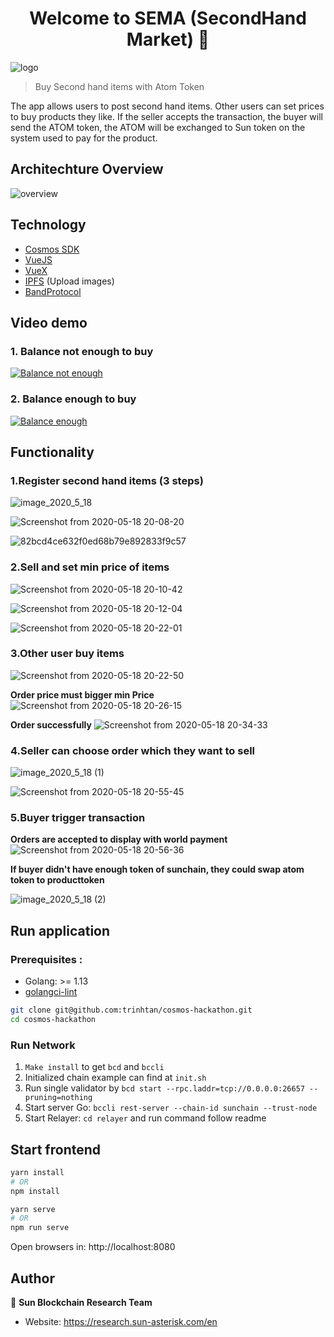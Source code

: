 <h1  align="center">Welcome to SEMA (SecondHand Market) 👋</h1>
<p>
</p>

![logo](https://user-images.githubusercontent.com/53574829/82218594-50c3ef80-9946-11ea-95d2-da9fc3b5eccd.png)

> Buy Second hand items with Atom Token

The app allows users to post second hand items. Other users can set prices to buy products they like. If the seller accepts the transaction, the buyer will send the ATOM token, the ATOM will be exchanged to Sun token on the system used to pay for the product.

## Architechture Overview

![overview](https://user-images.githubusercontent.com/53574829/82178756-f3f51480-9906-11ea-933d-4fa06c0c507f.png)

## Technology

- [Cosmos SDK](https://github.com/cosmos/cosmos-sdk)
- [VueJS](https://vuejs.org/)
- [VueX](https://vuex.vuejs.org/)
- [IPFS](https://ipfs.io/) (Upload images)
- [BandProtocol](https://bandprotocol.com/)

## Video demo

### 1. Balance not enough to buy

[![Balance not enough](https://user-images.githubusercontent.com/53574829/82236049-bff90e00-995d-11ea-88f8-1ea6a68c6f53.png)](https://www.youtube.com/watch?v=GIxLYMYcRts)

### 2. Balance enough to buy

[![Balance enough](https://user-images.githubusercontent.com/53574829/82236290-16664c80-995e-11ea-905d-755d75c16267.png)](https://www.youtube.com/watch?v=342q7NQhejA)

## Functionality

### 1.Register second hand items (3 steps)

![image_2020_5_18](https://user-images.githubusercontent.com/53574829/82218329-f2970c80-9945-11ea-8f65-ab5b058f3e49.png)

![Screenshot from 2020-05-18 20-08-20](https://user-images.githubusercontent.com/53574829/82218380-03e01900-9946-11ea-9c65-91ac33a54a8e.png)

![82bcd4ce632f0ed68b79e892833f9c57](https://user-images.githubusercontent.com/53574829/82218471-22deab00-9946-11ea-8e62-f35675898f76.png)

### 2.Sell and set min price of items

![Screenshot from 2020-05-18 20-10-42](https://user-images.githubusercontent.com/53574829/82219566-a947bc80-9947-11ea-85d3-29ee05159886.png)

![Screenshot from 2020-05-18 20-12-04](https://user-images.githubusercontent.com/53574829/82219758-ead86780-9947-11ea-9a85-0e33d44def5d.png)

![Screenshot from 2020-05-18 20-22-01](https://user-images.githubusercontent.com/53574829/82219982-3f7be280-9948-11ea-9363-f187b058e570.png)

### 3.Other user buy items

![Screenshot from 2020-05-18 20-22-50](https://user-images.githubusercontent.com/53574829/82220082-62a69200-9948-11ea-8391-756707bd757b.png)

**Order price must bigger min Price**
![Screenshot from 2020-05-18 20-26-15](https://user-images.githubusercontent.com/53574829/82220753-3f301700-9949-11ea-88d2-2d1c43343030.png)

**Order successfully**
![Screenshot from 2020-05-18 20-34-33](https://user-images.githubusercontent.com/53574829/82220781-48b97f00-9949-11ea-8f51-cc97392ebede.png)

### 4.Seller can choose order which they want to sell

![image_2020_5_18 (1)](https://user-images.githubusercontent.com/53574829/82221769-9e425b80-994a-11ea-86c0-d769c795f4bc.png)

![Screenshot from 2020-05-18 20-55-45](https://user-images.githubusercontent.com/53574829/82221818-aa2e1d80-994a-11ea-8b9a-7db352279eb1.png)

### 5.Buyer trigger transaction

**Orders are accepted to display with world payment**
![Screenshot from 2020-05-18 20-56-36](https://user-images.githubusercontent.com/53574829/82222275-42c49d80-994b-11ea-873a-9a9c6935a367.png)

**If buyer didn't have enough token of sunchain, they could swap atom token to producttoken**

![image_2020_5_18 (2)](https://user-images.githubusercontent.com/53574829/82222142-16108600-994b-11ea-8780-230858e89a23.png)

## Run application

### Prerequisites :

- Golang: >= 1.13
- [golangci-lint](https://github.com/golangci/golangci-lint)

```bash
git clone git@github.com:trinhtan/cosmos-hackathon.git
cd cosmos-hackathon
```

### Run Network

1. `Make install` to get `bcd` and `bccli`
2. Initialized chain example can find at `init.sh`
3. Run single validator by `bcd start --rpc.laddr=tcp://0.0.0.0:26657 --pruning=nothing`
4. Start server Go: `bccli rest-server --chain-id sunchain --trust-node`
5. Start Relayer: `cd relayer` and run command follow readme

## Start frontend

```bash
yarn install
# OR
npm install
```

```bash
yarn serve
# OR
npm run serve
```

Open browsers in: http://localhost:8080

## Author

👤 **Sun Blockchain Research Team**

- Website: https://research.sun-asterisk.com/en
